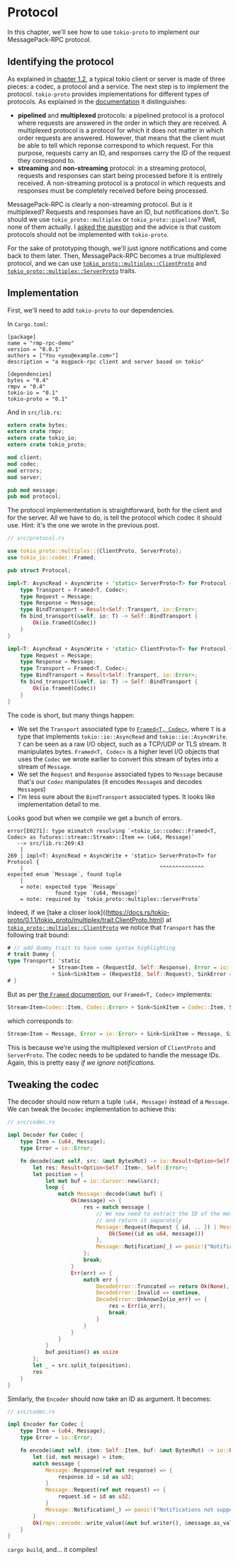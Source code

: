 # Protocol

In this chapter, we'll see how to use `tokio-proto` to implement our
MessagePack-RPC protocol.

## Identifying the protocol

As explained in [chapter 1.2](ch01-02-tokio.md), a typical tokio client
or server is made of three pieces: a codec, a protocol and a service. The next
step is to implement the protocol.  `tokio-proto` provides implementations for
different types of protocols. As explained in the
[documentation](https://docs.rs/tokio-proto/) it distinguishes:

- **pipelined** and **multiplexed** protocols: a pipelined protocol is a protocol
  where requests are answered in the order in which they are received. A
  multiplexed protocol is a protocol for which it does not matter in which
  order requests are answered. However, that means that the client must be able
  to tell which reponse correspond to which request. For this purpose, requests
  carry an ID, and responses carry the ID of the request they correspond to.
- **streaming** and **non-streaming** protocol: in a streaming protocol, requests
  and responses can start being processed before it is entirely received. A
  non-streaming protocol is a protocol in which requests and responses must be
  completely received before being processed.

MessagePack-RPC is clearly a non-streaming protocol. But is it multiplexed?
Requests and responses have an ID, but notifications don't. So should we use
`tokio_proto::multiplex` or `tokio_proto::pipeline`? Well, none of them
actually. I [asked the
question](https://github.com/tokio-rs/tokio-proto/issues/170) and the advice is
that custom protocols should not be implemented with `tokio-proto`.

For the sake of prototyping though, we'll just ignore notifications and come
back to them later. Then, MessagePack-RPC becomes a true multiplexed protocol,
and we can use
[`tokio_proto::multiplex::ClientProto`](https://docs.rs/tokio-proto/0.1.1/tokio_proto/multiplex/trait.ClientProto.html)
and
[`tokio_proto::multiplex::ServerProto`](https://docs.rs/tokio-proto/0.1.1/tokio_proto/multiplex/trait.ServerProto.html)
traits.

## Implementation

First, we'll need to add `tokio-proto` to our dependencies.

In `Cargo.toml`:

```
[package]
name = "rmp-rpc-demo"
version = "0.0.1"
authors = ["You <you@example.com>"]
description = "a msgpack-rpc client and server based on tokio"

[dependencies]
bytes = "0.4"
rmpv = "0.4"
tokio-io = "0.1"
tokio-proto = "0.1"
```

And in `src/lib.rs`:

```rust
extern crate bytes;
extern crate rmpv;
extern crate tokio_io;
extern crate tokio_proto;

mod client;
mod codec;
mod errors;
mod server;

pub mod message;
pub mod protocol;
```

The protocol implemententation is straightforward, both for the client and for
the server. All we have to do, is tell the protocol which codec it should use.
Hint: it's the one we wrote in the previous post.

```rust
// src/protocol.rs

use tokio_proto::multiplex::{ClientProto, ServerProto};
use tokio_io::codec::Framed;

pub struct Protocol;

impl<T: AsyncRead + AsyncWrite + 'static> ServerProto<T> for Protocol {
    type Transport = Framed<T, Codec>;
    type Request = Message;
    type Response = Message;
    type BindTransport = Result<Self::Transport, io::Error>;
    fn bind_transport(&self, io: T) -> Self::BindTransport {
        Ok(io.framed(Codec))
    }
}

impl<T: AsyncRead + AsyncWrite + 'static> ClientProto<T> for Protocol {
    type Request = Message;
    type Response = Message;
    type Transport = Framed<T, Codec>;
    type BindTransport = Result<Self::Transport, io::Error>;
    fn bind_transport(&self, io: T) -> Self::BindTransport {
        Ok(io.framed(Codec))
    }
}
```

The code is short, but many things happen:

- We set the `Transport` associated type to [`Framed<T,
  Codec>`](https://docs.rs/tokio-io/0.1.2/tokio_io/codec/struct.Framed.html),
  where `T` is a type that implements `tokio::io::AsyncRead` and
  `tokio::io::AsyncWrite`. `T` can be seen as a raw I/O object, such as a
  TCP/UDP or TLS stream. It manipulates bytes. `Framed<T, Codec>` is a higher
  level I/O objects that uses the `Codec` we wrote earlier to convert this
  stream of bytes into a stream of `Message`.
- We set the `Request` and `Response` associated types to `Message` because
  that's our `Codec` manipulates (it encodes `Message`s and decodes `Message`s)
- I'm less sure about the `BindTransport` associated types. It looks like
  implementation detail to me.

Looks good but when we compile we get a bunch of errors.

```
error[E0271]: type mismatch resolving `<tokio_io::codec::Framed<T, Codec> as futures::stream::Stream>::Item == (u64, Message)`
   --> src/lib.rs:269:43
    |                                                                                                                         
269 | impl<T: AsyncRead + AsyncWrite + 'static> ServerProto<T> for Protocol {
    |                                           ^^^^^^^^^^^^^^ expected enum `Message`, found tuple                           
    |                                                                                                                         
    = note: expected type `Message`                                                                                           
               found type `(u64, Message)`                                                                                    
    = note: required by `tokio_proto::multiplex::ServerProto`                                                                 
```

Indeed, if we [take a closer look]((https://docs.rs/tokio-proto/0.1.1/tokio_proto/multiplex/trait.ClientProto.html)
at
[`tokio_proto::multiplex::ClientProto`](https://docs.rs/tokio-proto/0.1.1/tokio_proto/multiplex/trait.ClientProto.html)
we notice that `Transport` has the following trait bound:

```rust
# // add dummy trait to have some syntax highlighting
# trait Dummy {
type Transport: 'static
              + Stream<Item = (RequestId, Self::Response), Error = io::Error>
              + Sink<SinkItem = (RequestId, Self::Request), SinkError = io::Error>
# }
```

But as per [the `Framed` documention](https://docs.rs/tokio-io/0.1.2/tokio_io/codec/struct.Framed.html),
our `Framed<T, Codec>` implements:

```rust
Stream<Item=Codec::Item, Codec::Error> + Sink<SinkItem = Codec::Item, SinkError = Codec::Error>
```

which corresponds to:

```rust
Stream<Item = Message, Error = io::Error> + Sink<SinkItem = Message, SinkError = io::Error>
```

This is because we're using the multiplexed version of `ClientProto` and
`ServerProto`. The codec needs to be updated to handle the message IDs. Again,
this is pretty easy _if we ignore notifications_.


## Tweaking the codec

The decoder should now return a tuple `(u64, Message)` instead of a `Message`.
We can tweak the `Decodec` implementation to achieve this:

```rust
// src/codec.rs

impl Decoder for Codec {
    type Item = (u64, Message);
    type Error = io::Error;

    fn decode(&mut self, src: &mut BytesMut) -> io::Result<Option<Self::Item>> {
        let res: Result<Option<Self::Item>, Self::Error>;
        let position = {
            let mut buf = io::Cursor::new(&src);
            loop {
                match Message::decode(&mut buf) {
                    Ok(message) => {
                        res = match message {
                            // We now need to extract the ID of the message
                            // and return it separately
                            Message::Request(Request { id, .. }) | Message::Response(Response { id, .. }) => {
                                Ok(Some((id as u64, message)))
                            },
                            Message::Notification(_) => panic!("Notifications not supported"),
                        };
                        break;
                    }
                    Err(err) => {
                        match err {
                            DecodeError::Truncated => return Ok(None),
                            DecodeError::Invalid => continue,
                            DecodeError::UnknownIo(io_err) => {
                                res = Err(io_err);
                                break;
                            }
                        }
                    }
                }
            }
            buf.position() as usize
        };
        let _ = src.split_to(position);
        res
    }
}
```

Similarly, the `Encoder` should now take an ID as argument. It becomes:

```rust
// src/codec.rs

impl Encoder for Codec {
    type Item = (u64, Message);
    type Error = io::Error;

    fn encode(&mut self, item: Self::Item, buf: &mut BytesMut) -> io::Result<()> {
        let (id, mut message) = item;
        match message {
            Message::Response(ref mut response) => {
                response.id = id as u32;
            }
            Message::Request(ref mut request) => {
                request.id = id as u32;
            }
            Message::Notification(_) => panic!("Notifications not supported"),
        }
        Ok(rmpv::encode::write_value(&mut buf.writer(), &message.as_value())?)
    }
}
```

`cargo build`, and... it compiles!
